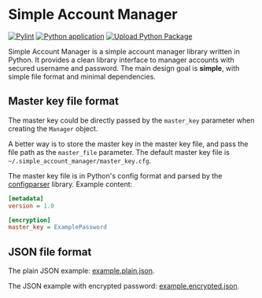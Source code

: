 # Simple Account Manager

[![Pylint](https://github.com/huangyunict/simple_account_manager/actions/workflows/pylint.yml/badge.svg)](https://github.com/huangyunict/simple_account_manager/actions/workflows/pylint.yml)
[![Python application](https://github.com/huangyunict/simple_account_manager/actions/workflows/python-app.yml/badge.svg)](https://github.com/huangyunict/simple_account_manager/actions/workflows/python-app.yml)
[![Upload Python Package](https://github.com/huangyunict/simple_account_manager/actions/workflows/python-publish.yml/badge.svg)](https://github.com/huangyunict/simple_account_manager/actions/workflows/python-publish.yml)

Simple Account Manager is a simple account manager library written in Python.
It provides a clean library interface to manager accounts with secured
username and password. The main design goal is **simple**, with simple file
format and minimal dependencies.

## Master key file format

The master key could be directly passed by the `master_key` parameter when
creating the `Manager` object.

A better way is to store the master key in the master key file, and pass
the file path as the `master_file` parameter. The default master key file
is `~/.simple_account_manager/master_key.cfg`.

The master key file is in Python's config format and parsed by the
[configparser](https://docs.python.org/3/library/configparser.html) library.
Example content:

```cfg
[metadata]
version = 1.0

[encryption]
master_key = ExamplePassword
```

## JSON file format

The plain JSON example: [example.plain.json](docs/example.plain.json).

The JSON example with encrypted password: [example.encrypted.json](docs/example.encrypted.json).
